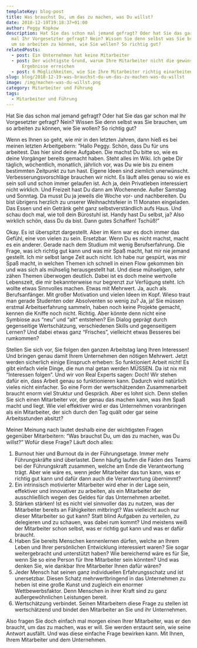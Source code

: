 ```yaml
---
templateKey: blog-post
title: Was brauchst Du, um das zu machen, was Du willst?
date: 2018-12-19T19:18:37+01:00
author: Peggy Kopkow
description: Hat Sie das schon mal jemand gefragt? Oder hat Sie das gar schon
  mal Ihr Vorgesetzter gefragt? Nein? Wissen Sie denn selbst was Sie brauchen,
  um so arbeiten zu können, wie Sie wollen? So richtig gut?
relatedPosts:
  - post: Ein Unternehmen hat keine Mitarbeiter
  - post: Der wichtigste Grund, warum Ihre Mitarbeiter nicht die gewünschten
      Ergebnisse erreichen
  - post: 6 Möglichkeiten, wie Sie Ihre Mitarbeiter richtig einarbeiten
slug: blog/2018-12-19-was-brauchst-du-um-das-zu-machen-was-du-willst
image: /img/machen-was-du-willst.png
category: Mitarbeiter und Führung
tags:
  - Mitarbeiter und Führung
---
```

Hat Sie das schon mal jemand gefragt? Oder hat Sie das gar schon mal Ihr Vorgesetzter gefragt? Nein? Wissen Sie denn selbst was Sie brauchen, um so arbeiten zu können, wie Sie wollen? So richtig gut?

Wenn es Ihnen so geht, wie mir in den letzten Jahren, dann hieß es bei meinen letzten Arbeitgebern: “Hallo Peggy. Schön, dass Du für uns arbeitest. Das hier sind deine Aufgaben. Die machst Du bitte so, wie es deine Vorgänger bereits gemacht haben. Steht alles im Wiki. Ich gebe Dir täglich, wöchentlich, monatlich, jährlich vor, was Du wie bis zu einem bestimmten Zeitpunkt zu tun hast. Eigene Ideen sind ziemlich unerwünscht. Verbesserungsvorschläge brauchen wir nicht. Es läuft alles genau so wie es sein soll und schon immer gelaufen ist. Ach ja, dein Privatleben interessiert nicht wirklich. Und Freizeit hast Du dann am Wochenende. Außer Samstag und Sonntag. Da musst Du ja jeweils die Woche vor- und nachbereiten. Du bist übrigens herzlich zu unserer Weihnachtsfeier in 11 Monaten eingeladen. Das Essen und ein Getränk geht ganz selbstverständlich aufs Haus. Und schau doch mal, wie toll dein Bürostuhl ist. Handy hast Du selbst, ja? Also wirklich schön, dass Du da bist. Dann gutes Schaffen! Tschüß!” 

Okay. Es ist überspitzt dargestellt. Aber im Kern war es doch immer das Gefühl, eine von vielen zu sein. Ersetzbar. Wenn Du es nicht machst, macht es ein anderer. Gerade nach dem Studium mit wenig Berufserfahrung. Die Frage, was ich richtig gut kann und was mir Spaß macht, hat mir nie jemand gestellt. Ich mir selbst lange Zeit auch nicht. Ich habe nur gespürt, was mir Spaß macht, in welchen Themen ich schnell in einen Flow gekommen bin und was sich als mühselig herausgestellt hat. Und diese mühseligen, sehr zähen Themen überwogen deutlich. Dabei ist es doch meine wertvolle Lebenszeit, die mir bekannterweise nur begrenzt zur Verfügung steht. Ich wollte etwas Sinnvolles machen. Etwas mit Mehrwert. Ja, auch als Berufsanfänger. Mit großer Motivation und vielen Ideen im Kopf. Wieso traut man gerade Studenten oder Absolventen so wenig zu? Ja, ja! Sie müssen erstmal Arbeitserfahrung sammeln, haben noch keine Projekte gemacht, kennen die Kniffe noch nicht. Richtig. Aber könnte denn nicht eine Symbiose aus “neu” und “alt” entstehen? Ein Dialog geprägt durch gegenseitige Wertschätzung, verschiedenen Skills und gegenseitigem Lernen? Und dabei etwas ganz “Frisches”, vielleicht etwas Besseres bei rumkommen? 

Stellen Sie sich vor, Sie folgen den ganzen Arbeitstag lang Ihren Interessen! Und bringen genau damit Ihrem Unternehmen den nötigen Mehrwert. Jetzt werden sicherlich einige Einspruch erheben: So funktioniert Arbeit nicht! Es gibt einfach viele Dinge, die nun mal getan werden MÜSSEN. Da ist nix mit “Interessen folgen”. Und wir von Real Experts sagen: Doch! Wir stehen dafür ein, dass Arbeit genau so funktionieren kann. Dadurch wird natürlich vieles nicht einfacher. So eine Form der wertschätzenden Zusammenarbeit braucht enorm viel Struktur und Gespräch. Aber es lohnt sich. Denn stellen Sie sich einen Mitarbeiter vor, der genau das machen kann, was ihm Spaß macht und liegt. Wie viel effektiver wird er das Unternehmen voranbringen als ein Mitarbeiter, der sich durch den Tag quält oder gar seine Arbeitsstunden absitzt?

Meiner Meinung nach lautet deshalb eine der wichtigsten Fragen gegenüber Mitarbeitern: “Was brauchst Du, um das zu machen, was Du willst?” Wofür diese Frage? Läuft doch alles:

1. Burnout hier und Burnout da in der Führungsetage. Immer mehr Führungskräfte sind überlastet. Denn häufig laufen die Fäden des Teams bei der Führungskraft zusammen, welche am Ende die Verantwortung trägt. Aber wie wäre es, wenn jeder Mitarbeiter das tun kann, was er richtig gut kann und dafür dann auch die Verantwortung übernimmt? 
2. Ein intrinsisch motivierter Mitarbeiter wird eher in der Lage sein, effektiver und innovativer zu arbeiten, als ein Mitarbeiter der ausschließlich wegen des Geldes für das Unternehmen arbeitet.
3. Stärken stärken! Ist es nicht viel sinnvoller das zu nutzen, was der Mitarbeiter bereits an Fähigkeiten mitbringt? Was vielleicht auch nur dieser Mitarbeiter so gut kann? Statt blind Aufgaben zu verteilen, zu delegieren und zu schauen, was dabei rum kommt? Und meistens weiß der Mitarbeiter schon selbst, was er richtig gut kann und was er dafür braucht.
4. Haben Sie bereits Menschen kennenlernen dürfen, welche an Ihrem Leben und Ihrer persönlichen Entwicklung interessiert waren? Sie sogar weitergebracht und unterstützt haben? Wie bereichernd wäre es für Sie, wenn Sie so eine Person für Ihre Mitarbeiter sein könnten? Und was denken Sie, wie dankbar Ihre Mitarbeiter Ihnen dafür wären?
5. Jeder Mensch hat seinen ganz individuellen Erfahrungsschatz und ist unersetzbar. Diesen Schatz mehrwertbringend in das Unternehmen zu heben ist eine große Kunst und zugleich ein enormer Wettbewerbsfaktor. Denn Menschen in ihrer Kraft sind zu ganz außergewöhnlichen Leistungen bereit.
6. Wertschätzung verbindet. Seinen Mitarbeitern diese Frage zu stellen ist wertschätzend und bindet den Mitarbeiter an Sie und ihr Unternehmen.

Also fragen Sie doch einfach mal morgen einen Ihrer Mitarbeiter, was er den braucht, um das zu machen, was er will. Sie werden erstaunt sein, wie seine Antwort ausfällt. Und was diese einfache Frage bewirken kann. Mit Ihnen, Ihrem Mitarbeiter und dem Unternehmen.
